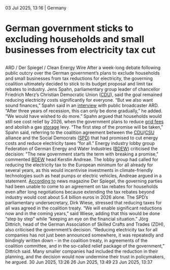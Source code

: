 03 Jul 2025, 13:16
| 
Germany
# German government sticks to excluding households and small businesses from electricity tax cut
## 
ARD / Der Spiegel / Clean Energy Wire 
After a week-long debate following public outcry over the German government’s plans to exclude households and small businesses from tax reductions for electricity, the governing coalition ultimately decided to stick to its budget proposal and limit tax rebates to industry.
Jens Spahn, parliamentary group leader of chancellor Friedrich Merz’s Christian Democratic Union ([CDU](https://www.cleanenergywire.org/experts/cdu-christian-democratic-union)), said the goal remained reducing electricity costs significantly for everyone. “But we also want sound finances,” Spahn said in an [interview](https://www.tagesschau.de/multimedia/video/video-1482840.html) with public broadcaster ARD. “After three years of recession, this can only be done gradually,” he added. “We would have wished to do more.”
Spahn argued that households would still see cost relief by 2026, when the government plans to reduce [grid fees](https://www.cleanenergywire.org/glossary/letter_g#grid_fees) and abolish a gas [storage](https://www.cleanenergywire.org/glossary/letter_s#storage) levy. “The first step of the promise will be taken,” Spahn said, referring to the coalition agreement between the [CDU](https://www.cleanenergywire.org/experts/cdu-christian-democratic-union)/[CSU](https://www.cleanenergywire.org/experts/csu-christian-social-union) alliance and the Social Democrats ([SPD](https://www.cleanenergywire.org/experts/spd-social-democratic-party)) that had promised to cut energy costs and reduce electricity taxes “for all.”
Energy industry lobby group Federation of German Energy and Water Industries ([BDEW](https://www.cleanenergywire.org/experts/bdew-german-association-energy-and-water-industries)) criticised the decision: "The new government starts the term with breaking a promise," commented [BDEW](https://www.cleanenergywire.org/experts/bdew-german-association-energy-and-water-industries) head Kerstin Andreae. The lobby group had called for reducing the electricity tax to the European minimum for all already for several years, as this would incentivise investments in climate-friendly technologies such as heat pumps or electric vehicles, Andreae argued in a statement.
[According to](https://www.spiegel.de/politik/deutschland/stromsteuer-jens-spahn-verteidigt-beschluss-des-koalitionsausschusses-a-df6d93df-452d-4b0b-8d94-b8099afddad5) news magazine Der Spiegel, the governing parties had been unable to come to an agreement on tax rebates for households even after long negotiations because extending the tax rebates beyond industry would cost about 5.4 billion euros in 2026 alone. The SPD’s parliamentary undersecretary, Dirk Wiese, stressed that reducing taxes for all was agreed in the coalition treaty. “We will enable significant reductions now and in the coming years,” said Wiese, adding that this would be done “step by step” while “keeping an eye on the financial situation.”
Jörg Dittrich, head of the German Association of Skilled Crafts and Trades (ZDH), also criticised the government’s decision. “Reducing electricity tax for all companies has not just been announced somewhere, it was repeatedly and bindingly written down – in the coalition treaty, in agreements of the coalition committee, and in the so-called relief package of the government,” Dittrich said. Many smaller companies had included the reduction in their planning, and the decision would now undermine their trust in policymakers, he argued.
30 Jun 2025, 13:26
26 Jun 2025, 13:49
23 Jun 2025, 13:37